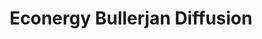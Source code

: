 ---
title: "Econergy Bullerjan Diffusion"
url: /eysines/econergy-bullerjan-diffusion/
shop: Kamine & Öfen
---
